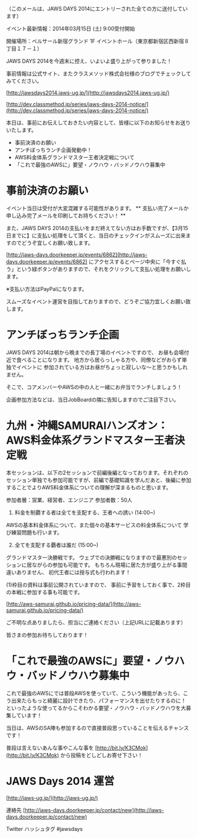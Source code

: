 
（このメールは、JAWS DAYS 2014にエントリーされた全ての方に送付しています）


イベント最新情報：2014年03月15日 (土) 9:00受付開始

開催場所：ベルサール新宿グランド 1F イベントホール（東京都新宿区西新宿８丁目１７－１）


JAWS DAYS 2014を今週末に控え、いよいよ盛り上がって参りました！

事前情報は公式サイト、またクラスメソッド株式会社様のブログでチェックしてみてください。

[http://jawsdays2014.jaws-ug.jp/](http://jawsdays2014.jaws-ug.jp/)

[http://dev.classmethod.jp/series/jaws-days-2014-notice/](http://dev.classmethod.jp/series/jaws-days-2014-notice/)

本日は、事前にお伝えしておきたい内容として、皆様に以下のお知らせをお送りいたします。

* 事前決済のお願い
* アンチぼっちランチ企画発動中！
* AWS料金体系グランドマスター王者決定戦について
* 「これで最強のAWSに」要望・ノウハウ・バッドノウハウ募集中


事前決済のお願い
=====================================================================

イベント当日は受付が大変混雑する可能性があります。
** 支払い完了メールか申し込み完了メールを印刷してお持ちください！ **

また、JAWS DAYS 2014の支払いをまだ終えてない方はお手数ですが、【3月15日までに】に支払い処理をして頂くと、当日のチェックインがスムーズに出来ますのでどうぞ宜しくお願い致します。

[http://jaws-days.doorkeeper.jp/events/6862](http://jaws-days.doorkeeper.jp/events/6862)
にアクセスするとページ中央に「今すぐ払う」という緑ボタンがありますので、それをクリックして支払い処理をお願いします。

※支払い方法はPayPalになります。

スムーズなイベント運営を目指しておりますので、どうぞご協力宜しくお願い致します。



アンチぼっちランチ企画
=====================================================================

JAWS DAYS 2014は朝から晩までの長丁場のイベントですので、
お昼も会場付近で食べることになります。
地方から居らっしゃる方や、同僚などがおらず単独でイベントに
参加されている方はお昼がちょっと寂しいな〜と思うかもしれません。

そこで、コアメンバーやAWSの中の人と一緒にお弁当でランチしましょう！

企画参加方法などは、当日JobBoardの隣に告知しますのでご注目下さい。


九州・沖縄SAMURAIハンズオン：AWS料金体系グランドマスター王者決定戦
=====================================================================

本セッションは、以下の2セッションで前編後編となっております。それぞれのセッション単独でも参加可能ですが、前編で基礎知識を学んだあと、後編に参加することでよりAWS料金体系についての理解が深まるものと思います。

参加者層：営業、経営者、エンジニア
参加者数：50人

1) 料金を制覇する者は全てを支配する、王者への誘い 
(14:00~)

AWSの基本料金体系について、また個々の基本サービスの料金体系について
学び練習問題も行います。

2) 全てを支配する覇者は誰だ
(15:00~)

グランドマスター決勝戦です。
ウェブでの決勝戦になりますので最悪別のセッションに居ながらの参加も可能です。
もちろん現場に居た方が盛り上がる事間違いありません、
初代王者には授与式も行われます！


(1)枠目の資料は事前公開されていますので、
事前に予習をしておく事で、2枠目の本戦に参加する事も可能です。

[http://aws-samurai.github.io/pricing-data/](http://aws-samurai.github.io/pricing-data/)

ご不明な点ありましたら、担当にご連絡ください（上記URLに記載あります）

皆さまの参加お待ちしております！


「これで最強のAWSに」要望・ノウハウ・バッドノウハウ募集中
=====================================================================

これで最強のAWSにでは普段AWSを使っていて、こういう機能があったら、こう出来たらもっと綺麗に設計できたり、パフォーマンスを出せたりするのに！ といったような使ってるからこそわかる要望・ノウハウ・バッドノウハウを大募集しています！

当日は、AWSのSA陣も参加するので直接普段思っていることを伝えるチャンスです！

普段は言えないあんな事やこんな事を [http://bit.ly/K3CMok](http://bit.ly/K3CMok) から投稿をどしどしお寄せ下さい！


JAWS Days 2014 運営
=====================================

[http://jaws-ug.jp/](http://jaws-ug.jp/)

連絡先
[http://jaws-days.doorkeeper.jp/contact/new](http://jaws-days.doorkeeper.jp/contact/new)

Twitter ハッシュタグ #jawsdays

